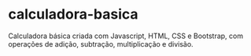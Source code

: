 ﻿# calculadora-basica
Calculadora básica criada com Javascript, HTML, CSS e Bootstrap, com operações de adição, subtração, multiplicação e divisão.
